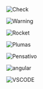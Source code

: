 <!-- Check verde -->
![Check](https://user-images.githubusercontent.com/83571422/141050136-634d95f4-5d7e-4913-99dc-3fcd545a0580.jpg) 
<!-- Advertencia amarilla -->
![Warning](https://user-images.githubusercontent.com/83571422/141050457-243dd5e2-bfe2-464b-a5f9-64822b34f3d8.jpg)
<!-- Cohete -->
![Rocket](https://user-images.githubusercontent.com/83571422/141050900-bbf49aeb-2b22-4084-b8fd-20e0524e3351.jpg)
<!-- Logo plumas -->
![Plumas](https://user-images.githubusercontent.com/83571422/141051192-b3a4b73e-a7a9-48e1-bc33-13b87a52ec61.jpg)
<!-- Emoticon Pensativo -->
![Pensativo](https://user-images.githubusercontent.com/83571422/141052759-9f61c114-912c-44ba-a03c-fa093e64f132.jpg)
<!-- ANGULAR -->
![angular](https://user-images.githubusercontent.com/83571422/141275633-4d9907da-92d4-4f9b-acd3-3c02e6156bad.jpg)
<!-- Visual Studio Code -->
![VSCODE](https://user-images.githubusercontent.com/83571422/141276042-1c5ca1c7-edad-4756-ad62-2e135961c450.jpg)
